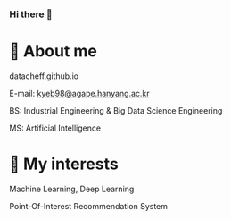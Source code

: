 ### Hi there 👋

# 🌼 About me

datacheff.github.io

E-mail: kyeb98@agape.hanyang.ac.kr

BS: Industrial Engineering &  Big Data Science Engineering

MS: Artificial Intelligence


# 🌵 My interests

Machine Learning, Deep Learning

Point-Of-Interest Recommendation System


